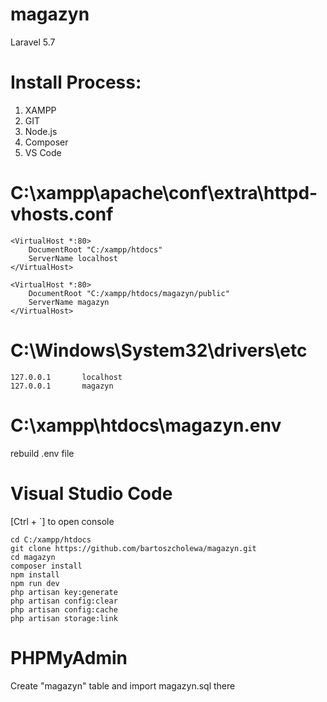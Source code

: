 # magazyn
Laravel 5.7

# Install Process:
1. XAMPP
2. GIT
3. Node.js
4. Composer
5. VS Code

# C:\xampp\apache\conf\extra\httpd-vhosts.conf

```
<VirtualHost *:80>
    DocumentRoot "C:/xampp/htdocs"  
    ServerName localhost
</VirtualHost>
```

```
<VirtualHost *:80>
    DocumentRoot "C:/xampp/htdocs/magazyn/public"
    ServerName magazyn
</VirtualHost>
```

# C:\Windows\System32\drivers\etc

```
127.0.0.1       localhost
127.0.0.1       magazyn
```

# C:\xampp\htdocs\magazyn\.env
rebuild .env file

# Visual Studio Code

[Ctrl + `] to open console

```
cd C:/xampp/htdocs
git clone https://github.com/bartoszcholewa/magazyn.git
cd magazyn
composer install
npm install
npm run dev
php artisan key:generate
php artisan config:clear
php artisan config:cache
php artisan storage:link
```

# PHPMyAdmin

Create "magazyn" table and import magazyn.sql there
